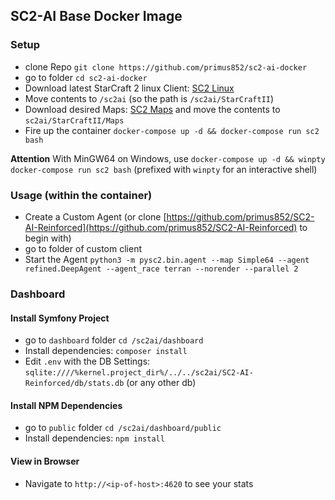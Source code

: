 ## SC2-AI Base Docker Image

### Setup
- clone Repo `git clone https://github.com/primus852/sc2-ai-docker`
- go to folder `cd sc2-ai-docker`
- Download latest StarCraft 2 linux Client: [SC2 Linux](https://github.com/Blizzard/s2client-proto#linux-packages)
- Move contents to `/sc2ai` (so the path is `/sc2ai/StarCraftII`)
- Download desired Maps: [SC2 Maps](https://github.com/Blizzard/s2client-proto#map-packs) and move the contents to `sc2ai/StarCraftII/Maps`
- Fire up the container `docker-compose up -d && docker-compose run sc2 bash`

__Attention__ With MinGW64 on Windows, use `docker-compose up -d && winpty docker-compose run sc2 bash` (prefixed with `winpty` for an interactive shell)

### Usage (within the container)
- Create a Custom Agent (or clone [https://github.com/primus852/SC2-AI-Reinforced](https://github.com/primus852/SC2-AI-Reinforced) to begin with)
- go to folder of custom client
- Start the Agent `python3 -m pysc2.bin.agent --map Simple64 --agent refined.DeepAgent --agent_race terran --norender --parallel 2`

### Dashboard
#### Install Symfony Project
- go to `dashboard` folder `cd /sc2ai/dashboard`
- Install dependencies: `composer install`
- Edit `.env` with the DB Settings: `sqlite:////%kernel.project_dir%/../../sc2ai/SC2-AI-Reinforced/db/stats.db` (or any other db)
#### Install NPM Dependencies
- go to `public` folder `cd /sc2ai/dashboard/public`
- Install dependencies: `npm install`
#### View in Browser
- Navigate to `http://<ip-of-host>:4620` to see your stats
